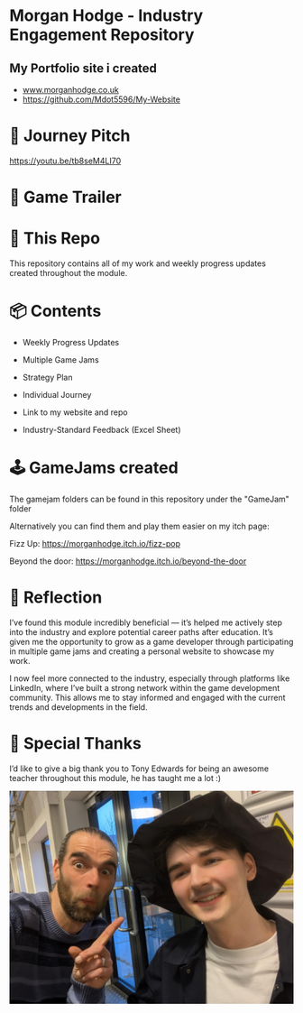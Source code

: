 # Morgan Hodge - Industry Engagement Repository 

## My Portfolio site i created 
- www.morganhodge.co.uk
- https://github.com/Mdot5596/My-Website
  
# 🎥 Journey Pitch
https://youtu.be/tb8seM4LI70

# 🎥 Game Trailer

# 📁 This Repo
This repository contains all of my work and weekly progress updates created throughout the module.

# 📦 Contents
- Weekly Progress Updates

- Multiple Game Jams

- Strategy Plan

- Individual Journey

- Link to my website and repo

- Industry-Standard Feedback (Excel Sheet)

# 🕹️ GameJams created 
The gamejam folders can be found in this repository under the "GameJam" folder

Alternatively you can find them and play them easier on my itch page:

Fizz Up: https://morganhodge.itch.io/fizz-pop

Beyond the door:  https://morganhodge.itch.io/beyond-the-door


# 💭 Reflection
I’ve found this module incredibly beneficial — it’s helped me actively step into the industry and explore potential career paths after education. It’s given me the opportunity to grow as a game developer through participating in multiple game jams and creating a personal website to showcase my work.

I now feel more connected to the industry, especially through platforms like LinkedIn, where I’ve built a strong network within the game development community. This allows me to stay informed and engaged with the current trends and developments in the field.

# 🙏 Special Thanks
I’d like to give a big thank you to Tony Edwards for being an awesome teacher throughout this module, he has taught me a lot :)

<div align="center">
  <img src="Weekly Progress Updates/DigitalPlymouth.jpeg" alt="DigitalPlym" width="600"/>
</div>
